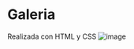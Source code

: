 # Galeria
Realizada con HTML y CSS
![image](https://user-images.githubusercontent.com/99567012/164092584-1c92670e-88fd-4e0a-b934-37d24a30217b.png)
